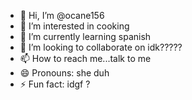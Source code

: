 - 👋 Hi, I’m @ocane156
- 👀 I’m interested in cooking
- 🌱 I’m currently learning spanish
- 💞️ I’m looking to collaborate on idk?????
- 📫 How to reach me...talk to me
- 😄 Pronouns: she duh
- ⚡ Fun fact: idgf ?

<!---
ocane156/ocane156 is a ✨ special ✨ repository because its `README.md` (this file) appears on your GitHub profile.
You can click the Preview link to take a look at your changes.
--->

